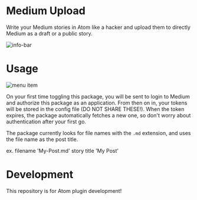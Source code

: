 # Medium Upload

Write your Medium stories in Atom like a hacker and upload them to directly Medium as a draft or a public story.

![info-bar](https://github.com/ericadamski/atom-medium-upload/blob/develop/assets/info-bar.png)

# Usage

![menu item](https://github.com/ericadamski/atom-medium-upload/blob/develop/assets/menu-item.png)

On your first time toggling this package, you will be sent to login to Medium and authorize this package as an application. From then on in, your tokens will be stored in the config file (DO NOT SHARE THESE!). When the token expires, the package automatically fetches a new one, so don't worry about authentication after your first go.

The package currently looks for file names with the `.md` extension, and uses the file name as the post title.

ex. filename 'My-Post.md' story title 'My Post'

# Development

This repository is for Atom plugin development!
